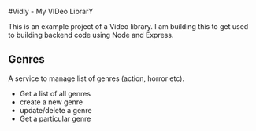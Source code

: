 #Vidly - My VIDeo LibrarY

This is an example project of a Video library. I am building this to get used to building backend code using Node and Express.

## Genres

A service to manage list of genres (action, horror etc).

- Get a list of all genres
- create a new genre
- update/delete a genre
- Get a particular genre
